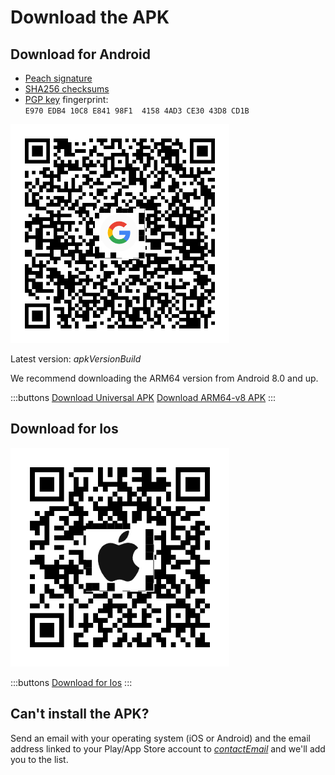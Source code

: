 # Download the APK

## Download for Android

- [Peach signature]($apkSignaturesUrl$)
- [SHA256 checksums]($apkChecksumsUrl$)
- [PGP key](https://keys.openpgp.org/vks/v1/by-fingerprint/E970EDB410C8E84198F141584AD3CE3043D8CD1B) fingerprint:<br>
  `E970 EDB4 10C8 E841 98F1  4158 4AD3 CE30 43D8 CD1B`

<img src="/icons/qrcode_android.png"  width="350">

Latest version: $apkVersionBuild$

We recommend downloading the ARM64 version from Android 8.0 and up.

:::buttons
[Download Universal APK]($apkUniversalUrl$)
[Download ARM64-v8 APK]($apkArm64v8Url$)
:::

## Download for Ios

<img src="/icons/qrcode_apple.png"  width="350">

:::buttons
[Download for Ios](https://testflight.apple.com/join/wfSPFEWG)
:::

## Can't install the APK?

Send an email with your operating system (iOS or Android) and the email address linked to your Play/App Store account to
[$contactEmail$](mailto:$contactEmail$) and we'll add you to the list.